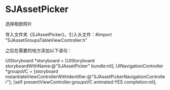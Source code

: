 # SJAssetPicker
选择相册照片

导入文件夹《SJAssetPicker》，引入头文件：#import "SJAssetGroupsTableViewController.h"

之后在需要的地方添加以下语句：

UIStoryboard *storyboard = [UIStoryboard storyboardWithName:@"SJAssetPicker" bundle:nil];
UINavigationController *groupsVC = [storyboard instantiateViewControllerWithIdentifier:@"SJAssetPickerNavigationController"];
[self presentViewController:groupsVC animated:YES completion:nil];
